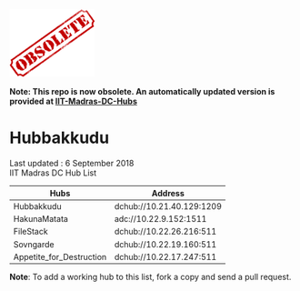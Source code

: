 <img src="obsolete.png" alt="obsolete" width="150"/>

**Note: This repo is now obsolete. An automatically updated version is provided at [IIT-Madras-DC-Hubs](https://github.com/katzNplotkin/IIT-Madras-DC-Hubs)**

# Hubbakkudu
Last updated : 6 September 2018   
IIT Madras DC Hub List   

Hubs | Address  
--- | ---  
Hubbakkudu  | dchub://10.21.40.129:1209   
HakunaMatata  | adc://10.22.9.152:1511   
FileStack  |  dchub://10.22.26.216:511	   
Sovngarde  |  dchub://10.22.19.160:511	
Appetite_for_Destruction  |  dchub://10.22.17.247:511	 




**Note**: To add a working hub to this list, fork a copy and send a pull request.
